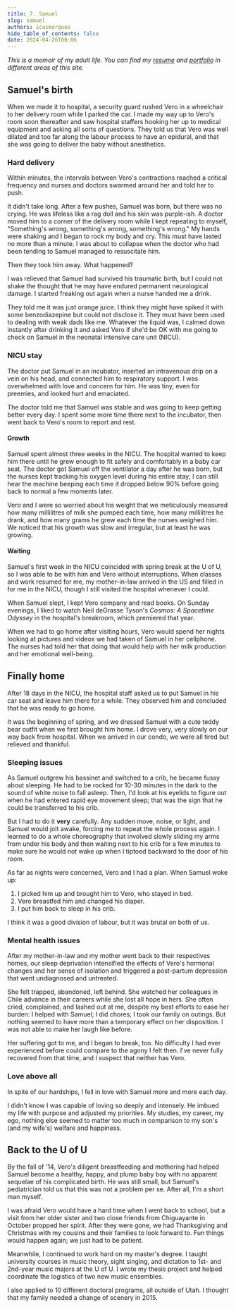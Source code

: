 ```yaml
---
title: 7. Samuel
slug: samuel
authors: icasmarques
hide_table_of_contents: false
date: 2024-04-26T00:06
---
```


*This is a memoir of my adult life. You can find my [resume](/docs/resume/intro) and [portfolio](/docs/portfolio/intro) in different areas of this site.* 

## Samuel's birth

When we made it to hospital, a security guard rushed Vero in a wheelchair to her delivery room while I parked the car. I made my way up to Vero's room soon thereafter and saw hospital staffers hooking her up to medical equipment and asking all sorts of questions. They told us that Vero was well dilated and too far along the labour process to have an epidural, and that she was going to deliver the baby without anesthetics.

### Hard delivery

Within minutes, the intervals between Vero's contractions reached a critical frequency and nurses and doctors swarmed around her and told her to push. 

It didn't take long. After a few pushes, Samuel was born, but there was no crying. He was lifeless like a rag doll and his skin was purple-ish. A doctor moved him to a corner of the delivery room while I kept repeating to myself, "Something's wrong, something's wrong, something's wrong." My hands were shaking and I began to rock my body and cry. This must have lasted no more than a minute. I was about to collapse when the doctor who had been tending to Samuel managed to resuscitate him.

Then they took him away. What happened?

I was relieved that Samuel had survived his traumatic birth, but I could not shake the thought that he may have endured permanent neurological damage. I started freaking out again when a nurse handed me a drink. 

They told me it was just orange juice. I think they might have spiked it with some benzodiazepine but could not disclose it. They must have been used to dealing with weak dads like me. Whatever the liquid was, I calmed down instantly after drinking it and asked Vero if she'd be OK with me going to check on Samuel in the neonatal intensive care unit (NICU).

### NICU stay

The doctor put Samuel in an incubator, inserted an intravenous drip on a vein on his head, and connected him to respiratory support. I was overwhelmed with love and concern for him. He was tiny, even for preemies, and looked hurt and emaciated. 

The doctor told me that Samuel was stable and was going to keep getting better every day. I spent some more time there next to the incubator, then went back to Vero's room to report and rest.

#### Growth  

Samuel spent almost three weeks in the NICU. The hospital wanted to keep him there until he grew enough to fit safely and comfortably in a baby car seat. The doctor got Samuel off the ventilator a day after he was born, but the nurses kept tracking his oxygen level during his entire stay; I can still hear the machine beeping each time it dropped below 90% before going back to normal a few moments later.

Vero and I were so worried about his weight that we meticulously measured how many millilitres of milk she pumped each time, how many millilitres he drank, and how many grams he grew each time the nurses weighed him. We noticed that his growth was slow and irregular, but at least he was growing.

#### Waiting

Samuel's first week in the NICU coincided with spring break at the U of U, so I was able to be with him and Vero without interruptions. When classes and work resumed for me, my mother-in-law arrived in the US and filled in for me in the NICU, though I still visited the hospital whenever I could. 

When Samuel slept, I kept Vero company and read books. On Sunday evenings, I liked to watch Neil deGrasse Tyson's *Cosmos: A Spacetime Odyssey* in the hospital's breakroom, which premiered that year.

When we had to go home after visiting hours, Vero would spend her nights looking at pictures and videos we had taken of Samuel in her cellphone. The nurses had told her that doing that would help with her milk production and her emotional well-being.

## Finally home

After 18 days in the NICU, the hospital staff asked us to put Samuel in his car seat and leave him there for a while. They observed him and concluded that he was ready to go home. 

It was the beginning of spring, and we dressed Samuel with a cute teddy bear outfit when we first brought him home. I drove very, very slowly on our way back from hospital. When we arrived in our condo, we were all tired but relieved and thankful.

### Sleeping issues

As Samuel outgrew his bassinet and switched to a crib, he became fussy about sleeping. He had to be rocked for 10-30 minutes in the dark to the sound of white noise to fall asleep. Then, I'd look at his eyelids to figure out when he had entered rapid eye movement sleep; that was the sign that he could be transferred to his crib.

But I had to do it **very** carefully. Any sudden move, noise, or light, and Samuel would jolt awake, forcing me to repeat the whole process again. I learned to do a whole choreography that involved slowly sliding my arms from under his body and then waiting next to his crib for a few minutes to make sure he would not wake up when I tiptoed backward to the door of his room.

As far as nights were concerned, Vero and I had a plan. When Samuel woke up: 

1. I picked him up and brought him to Vero, who stayed in bed.
1. Vero breastfed him and changed his diaper.
1. I put him back to sleep in his crib.

I think it was a good division of labour, but it was brutal on both of us. 

### Mental health issues

After my mother-in-law and my mother went back to their respectives homes, our sleep deprivation intensified the effects of Vero's hormonal changes and her sense of isolation and triggered a post-partum depression that went undiagnosed and untreated. 

She felt trapped, abandoned, left behind. She watched her colleagues in Chile advance in their careers while she lost all hope in hers. She often cried, complained, and lashed out at me, despite my best efforts to ease her burden: I helped with Samuel; I did chores; I took our family on outings. But nothing seemed to have more than a temporary effect on her disposition. I was not able to make her laugh like before.

Her suffering got to me, and I began to break, too. No difficulty I had ever experienced before could compare to the agony I felt then. I've never fully recovered from that time, and I suspect that neither has Vero.

### Love above all

In spite of our hardships, I fell in love with Samuel more and more each day. 

I didn't know I was capable of loving so deeply and intensely. He imbued my life with purpose and adjusted my priorities. My studies, my career, my ego, nothing else seemed to matter too much in comparison to my son's (and my wife's) welfare and happiness.

## Back to the U of U

By the fall of '14, Vero's diligent breastfeeding and mothering had helped Samuel become a healthy, happy, and plump baby boy with no apparent sequelae of his complicated birth. He was still small, but Samuel's pediatrician told us that this was not a problem per se. After all, I'm a short man myself.

I was afraid Vero would have a hard time when I went back to school, but a visit from her older sister and two close friends from Chiguayante in October propped her spirit. After they were gone, we had Thanksgiving and Christmas with my cousins and their families to look forward to. Fun things would happen again; we just had to be patient. 

Meanwhile, I continued to work hard on my master's degree. I taught university courses in music theory, sight singing, and dictation to 1st- and 2nd-year music majors at the U of U. I wrote my thesis project and helped coordinate the logistics of two new music ensembles. 

I also applied to 10 different doctoral programs, all outside of Utah. I thought that my family needed a change of scenery in 2015.
